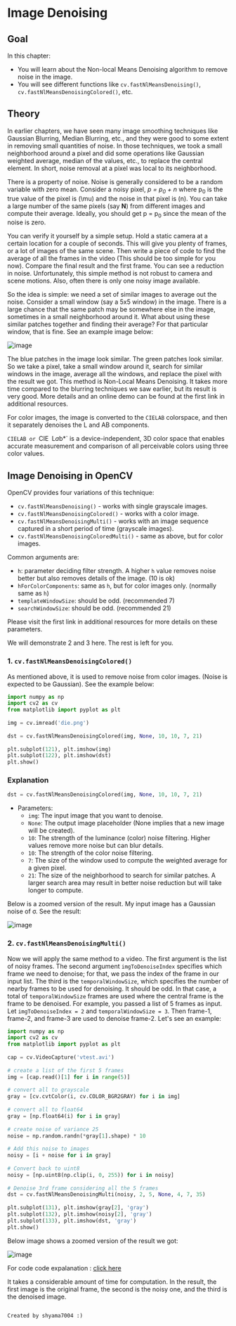 # Image Denoising

## Goal
In this chapter:

- You will learn about the Non-local Means Denoising algorithm to remove noise in the image.
- You will see different functions like `cv.fastNlMeansDenoising()`, `cv.fastNlMeansDenoisingColored()`, etc.

## Theory
In earlier chapters, we have seen many image smoothing techniques like Gaussian Blurring, Median Blurring, etc., and they were good to some extent in removing small quantities of noise. In those techniques, we took a small neighborhood around a pixel and did some operations like Gaussian weighted average, median of the values, etc., to replace the central element. In short, noise removal at a pixel was local to its neighborhood.

There is a property of noise. Noise is generally considered to be a random variable with zero mean. Consider a noisy pixel,<em> p = p<sub>0</sub> + n </em> where p<sub>0</sub> is the true value of the pixel is \(\mu\) and the noise in that pixel is \(n\). You can take a large number of the same pixels (say <strong>N</strong>) from different images and compute their average. Ideally, you should get p = p<sub>0</sub> since the mean of the noise is zero.

You can verify it yourself by a simple setup. Hold a static camera at a certain location for a couple of seconds. This will give you plenty of frames, or a lot of images of the same scene. Then write a piece of code to find the average of all the frames in the video (This should be too simple for you now). Compare the final result and the first frame. You can see a reduction in noise. Unfortunately, this simple method is not robust to camera and scene motions. Also, often there is only one noisy image available.

So the idea is simple: we need a set of similar images to average out the noise. Consider a small window (say a 5x5 window) in the image. There is a large chance that the same patch may be somewhere else in the image, sometimes in a small neighborhood around it. What about using these similar patches together and finding their average? For that particular window, that is fine. See an example image below:

![image](https://docs.opencv.org/5.x/nlm_patch.jpg)

The blue patches in the image look similar. The green patches look similar. So we take a pixel, take a small window around it, search for similar windows in the image, average all the windows, and replace the pixel with the result we got. This method is Non-Local Means Denoising. It takes more time compared to the blurring techniques we saw earlier, but its result is very good. More details and an online demo can be found at the first link in additional resources.

For color images, the image is converted to the `CIELAB` colorspace, and then it separately denoises the L and AB components.

`CIELAB or `CIE` `L*a*b*` is a device-independent, 3D color space that enables accurate measurement and comparison of all perceivable colors using three color values.

## Image Denoising in OpenCV
OpenCV provides four variations of this technique:

- `cv.fastNlMeansDenoising()` - works with single grayscale images.
- `cv.fastNlMeansDenoisingColored()` - works with a color image.
- `cv.fastNlMeansDenoisingMulti()` - works with an image sequence captured in a short period of time (grayscale images).
- `cv.fastNlMeansDenoisingColoredMulti()` - same as above, but for color images.

Common arguments are:

- `h`: parameter deciding filter strength. A higher `h` value removes noise better but also removes details of the image. (10 is ok)
- `hForColorComponents`: same as `h`, but for color images only. (normally same as `h`)
- `templateWindowSize`: should be odd. (recommended 7)
- `searchWindowSize`: should be odd. (recommended 21)

Please visit the first link in additional resources for more details on these parameters.

We will demonstrate 2 and 3 here. The rest is left for you.

### 1. `cv.fastNlMeansDenoisingColored()`
As mentioned above, it is used to remove noise from color images. (Noise is expected to be Gaussian). See the example below:

```python
import numpy as np
import cv2 as cv
from matplotlib import pyplot as plt
 
img = cv.imread('die.png')
 
dst = cv.fastNlMeansDenoisingColored(img, None, 10, 10, 7, 21)
 
plt.subplot(121), plt.imshow(img)
plt.subplot(122), plt.imshow(dst)
plt.show()
```
### Explanation

```python
dst = cv.fastNlMeansDenoisingColored(img, None, 10, 10, 7, 21)
```
  - Parameters:
    - `img`: The input image that you want to denoise.
    - `None`: The output image placeholder (None implies that a new image will be created).
    - `10`: The strength of the luminance (color) noise filtering. Higher values remove more noise but can blur details.
    - `10`: The strength of the color noise filtering.
    - `7`: The size of the window used to compute the weighted average for a given pixel.
    - `21`: The size of the neighborhood to search for similar patches. A larger search area may result in better noise reduction but will take longer to compute.


Below is a zoomed version of the result. My input image has a Gaussian noise of &sigma;. See the result:

![image](https://docs.opencv.org/5.x/nlm_result1.jpg)

### 2. `cv.fastNlMeansDenoisingMulti()`
Now we will apply the same method to a video. The first argument is the list of noisy frames. The second argument `imgToDenoiseIndex` specifies which frame we need to denoise; for that, we pass the index of the frame in our input list. The third is the `temporalWindowSize`, which specifies the number of nearby frames to be used for denoising. It should be odd. In that case, a total of `temporalWindowSize` frames are used where the central frame is the frame to be denoised. For example, you passed a list of 5 frames as input. Let `imgToDenoiseIndex = 2` and `temporalWindowSize = 3`. Then frame-1, frame-2, and frame-3 are used to denoise frame-2. Let's see an example:

```python
import numpy as np
import cv2 as cv
from matplotlib import pyplot as plt
 
cap = cv.VideoCapture('vtest.avi')
 
# create a list of the first 5 frames
img = [cap.read()[1] for i in range(5)]
 
# convert all to grayscale
gray = [cv.cvtColor(i, cv.COLOR_BGR2GRAY) for i in img]
 
# convert all to float64
gray = [np.float64(i) for i in gray]
 
# create noise of variance 25
noise = np.random.randn(*gray[1].shape) * 10
 
# Add this noise to images
noisy = [i + noise for i in gray]
 
# Convert back to uint8
noisy = [np.uint8(np.clip(i, 0, 255)) for i in noisy]
 
# Denoise 3rd frame considering all the 5 frames
dst = cv.fastNlMeansDenoisingMulti(noisy, 2, 5, None, 4, 7, 35)
 
plt.subplot(131), plt.imshow(gray[2], 'gray')
plt.subplot(132), plt.imshow(noisy[2], 'gray')
plt.subplot(133), plt.imshow(dst, 'gray')
plt.show()
```



Below image shows a zoomed version of the result we got:

![image](https://docs.opencv.org/5.x/nlm_multi.jpg)

For code code expalanation : [click here](https://github.com/shyama7004/OpenCV-Personal-Documentation/blob/main/More%20Explanation/3.11.md)

It takes a considerable amount of time for computation. In the result, the first image is the original frame, the second is the noisy one, and the third is the denoised image.
```

Created by shyama7004 :)
